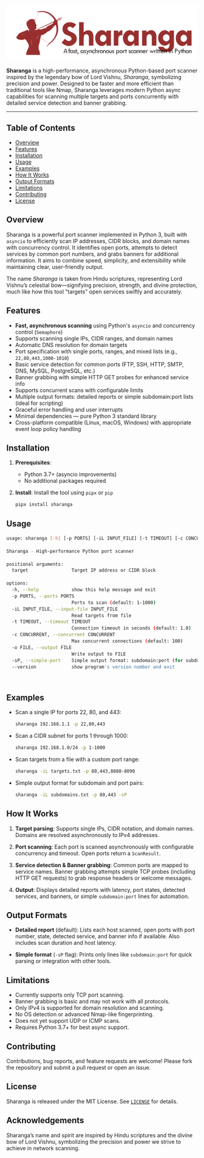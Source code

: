 
![sharanga](https://github.com/R0X4R/sharanga/blob/main/static/logo.webp?raw=true)

**Sharanga** is a high-performance, asynchronous Python-based port scanner inspired by the legendary bow of Lord Vishnu, *Sharanga*, symbolizing precision and power. Designed to be faster and more efficient than traditional tools like Nmap, Sharanga leverages modern Python async capabilities for scanning multiple targets and ports concurrently with detailed service detection and banner grabbing.

---

## Table of Contents

* [Overview](#overview)
* [Features](#features)
* [Installation](#installation)
* [Usage](#usage)
* [Examples](#examples)
* [How It Works](#how-it-works)
* [Output Formats](#output-formats)
* [Limitations](#limitations)
* [Contributing](#contributing)
* [License](#license)

## Overview

Sharanga is a powerful port scanner implemented in Python 3, built with `asyncio` to efficiently scan IP addresses, CIDR blocks, and domain names with concurrency control. It identifies open ports, attempts to detect services by common port numbers, and grabs banners for additional information. It aims to combine speed, simplicity, and extensibility while maintaining clear, user-friendly output.

The name *Sharanga* is taken from Hindu scriptures, representing Lord Vishnu’s celestial bow—signifying precision, strength, and divine protection, much like how this tool "targets" open services swiftly and accurately.

## Features

* **Fast, asynchronous scanning** using Python's `asyncio` and concurrency control (`Semaphore`)
* Supports scanning single IPs, CIDR ranges, and domain names
* Automatic DNS resolution for domain targets
* Port specification with single ports, ranges, and mixed lists (e.g., `22,80,443,1000-1010`)
* Basic service detection for common ports (FTP, SSH, HTTP, SMTP, DNS, MySQL, PostgreSQL, etc.)
* Banner grabbing with simple HTTP GET probes for enhanced service info
* Supports concurrent scans with configurable limits
* Multiple output formats: detailed reports or simple subdomain\:port lists (ideal for scripting)
* Graceful error handling and user interrupts
* Minimal dependencies — pure Python 3 standard library
* Cross-platform compatible (Linux, macOS, Windows) with appropriate event loop policy handling

## Installation

1. **Prerequisites**:

   * Python 3.7+ (asyncio improvements)
   * No additional packages required

2. **Install**:
   Install the tool using `pipx` or `pip`

   ```bash
   pipx install sharanga
   ```

## Usage

```bash
usage: sharanga [-h] [-p PORTS] [-iL INPUT_FILE] [-t TIMEOUT] [-c CONCURRENT] [-o FILE] [-sP] [--version] [target]

Sharanga - High-performance Python port scanner

positional arguments:
  target                Target IP address or CIDR block

options:
  -h, --help            show this help message and exit
  -p PORTS, --ports PORTS
                        Ports to scan (default: 1-1000)
  -iL INPUT_FILE, --input-file INPUT_FILE
                        Read targets from file
  -t TIMEOUT, --timeout TIMEOUT
                        Connection timeout in seconds (default: 1.0)
  -c CONCURRENT, --concurrent CONCURRENT
                        Max concurrent connections (default: 100)
  -o FILE, --output FILE
                        Write output to FILE
  -sP, --simple-port    Simple output format: subdomain:port (for subdomain scanning)
  --version             show program's version number and exit
```

<br/>

## Examples

* Scan a single IP for ports 22, 80, and 443:

  ```bash
  sharanga 192.168.1.1 -p 22,80,443
  ```

* Scan a CIDR subnet for ports 1 through 1000:

  ```bash
  sharanga 192.168.1.0/24 -p 1-1000
  ```

* Scan targets from a file with a custom port range:

  ```bash
  sharanga -iL targets.txt -p 80,443,8080-8090
  ```

* Simple output format for subdomain and port pairs:

  ```bash
  sharanga -iL subdomains.txt -p 80,443 -sP
  ```

## How It Works

1. **Target parsing**:
   Supports single IPs, CIDR notation, and domain names. Domains are resolved asynchronously to IPv4 addresses.

2. **Port scanning**:
   Each port is scanned asynchronously with configurable concurrency and timeout. Open ports return a `ScanResult`.

3. **Service detection & Banner grabbing**:
   Common ports are mapped to service names. Banner grabbing attempts simple TCP probes (including HTTP GET requests) to grab response headers or welcome messages.

4. **Output**:
   Displays detailed reports with latency, port states, detected services, and banners, or simple `subdomain:port` lines for automation.

## Output Formats

* **Detailed report** (default):
  Lists each host scanned, open ports with port number, state, detected service, and banner info if available. Also includes scan duration and host latency.

* **Simple format** (`-sP` flag):
  Prints only lines like `subdomain:port` for quick parsing or integration with other tools.

## Limitations

* Currently supports only TCP port scanning.
* Banner grabbing is basic and may not work with all protocols.
* Only IPv4 is supported for domain resolution and scanning.
* No OS detection or advanced Nmap-like fingerprinting.
* Does not yet support UDP or ICMP scans.
* Requires Python 3.7+ for best async support.

## Contributing

Contributions, bug reports, and feature requests are welcome!
Please fork the repository and submit a pull request or open an issue.

## License

Sharanga is released under the MIT License. See [`LICENSE`](./LICENSE) for details.

## Acknowledgements

Sharanga’s name and spirit are inspired by Hindu scriptures and the divine bow of Lord Vishnu, symbolizing the precision and power we strive to achieve in network scanning.
